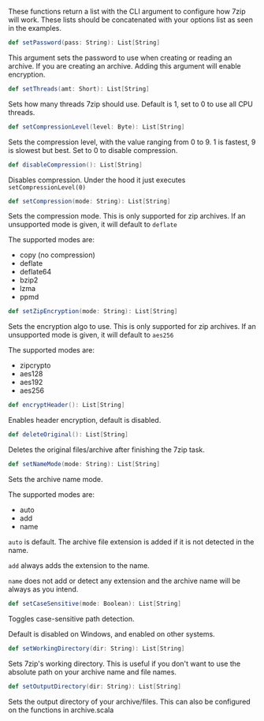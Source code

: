 These functions return a list with the CLI argument to configure how 7zip will work. These lists should be concatenated with your options list as seen in the examples.

```scala
def setPassword(pass: String): List[String]
```

This argument sets the password to use when creating or reading an archive. If you are creating an archive. Adding this argument will enable encryption.


```scala
def setThreads(amt: Short): List[String]
```

Sets how many threads 7zip should use. Default is 1, set to 0 to use all CPU threads.

```scala
def setCompressionLevel(level: Byte): List[String]
```

Sets the compression level, with the value ranging from 0 to 9. 1 is fastest, 9 is slowest but best. Set to 0 to disable compression.

```scala
def disableCompression(): List[String]
```

Disables compression. Under the hood it just executes ```setCompressionLevel(0)```


```scala
def setCompression(mode: String): List[String]
```

Sets the compression mode. This is only supported for zip archives. If an unsupported mode is given, it will default to ```deflate```

The supported modes are:
* copy (no compression)
* deflate
* deflate64
* bzip2
* lzma
* ppmd


```scala
def setZipEncryption(mode: String): List[String]
```
Sets the encryption algo to use. This is only supported for zip archives. If an unsupported mode is given, it will default to ```aes256```

The supported modes are:
* zipcrypto
* aes128
* aes192
* aes256

```scala
def encryptHeader(): List[String]
```
Enables header encryption, default is disabled.

```scala
def deleteOriginal(): List[String]
```
Deletes the original files/archive after finishing the 7zip task.

```scala
def setNameMode(mode: String): List[String]
```
Sets the archive name mode.

The supported modes are:
* auto
* add
* name

```auto``` is default. The archive file extension is added if it is not detected in the name.

```add``` always adds the extension to the name.

```name``` does not add or detect any extension and the archive name will be always as you intend.

```scala
def setCaseSensitive(mode: Boolean): List[String]
```
Toggles case-sensitive path detection.

Default is disabled on Windows, and enabled on other systems.

```scala
def setWorkingDirectory(dir: String): List[String]
```
Sets 7zip's working directory. This is useful if you don't want to use the absolute path on your archive name and file names.

```scala
def setOutputDirectory(dir: String): List[String]
```
Sets the output directory of your archive/files. This can also be configured on the functions in archive.scala
